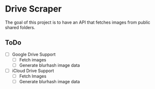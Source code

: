 # Drive Scraper

The goal of this project is to have an API that fetches images from public shared folders.

## ToDo

- [ ] Google Drive Support
  - [ ] Fetch images
  - [ ] Generate blurhash image data
- [ ] iCloud Drive Support
  - [ ] Fetch Images
  - [ ] Generate blurhash image data
